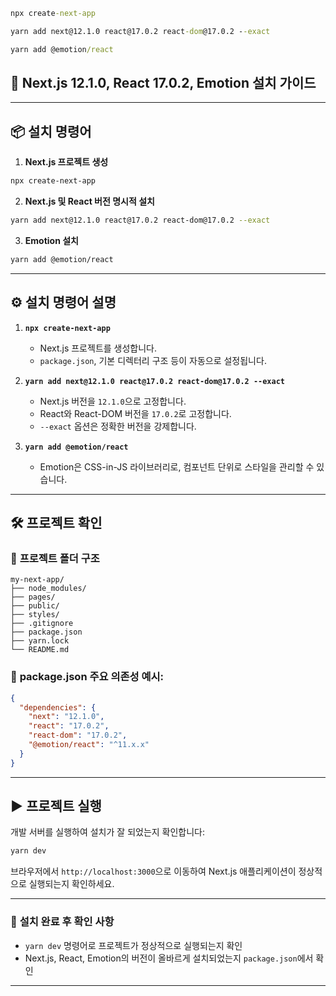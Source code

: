  ```cmd
 npx create-next-app

 yarn add next@12.1.0 react@17.0.2 react-dom@17.0.2 --exact

 yarn add @emotion/react
 ```

 ## 🚀 **Next.js 12.1.0, React 17.0.2, Emotion 설치 가이드**

---

## 📦 **설치 명령어**

1. **Next.js 프로젝트 생성**  
```bash
npx create-next-app
```

2. **Next.js 및 React 버전 명시적 설치**  
```bash
yarn add next@12.1.0 react@17.0.2 react-dom@17.0.2 --exact
```

3. **Emotion 설치**  
```bash
yarn add @emotion/react
```

---

## ⚙️ **설치 명령어 설명**

1. **`npx create-next-app`**  
   - Next.js 프로젝트를 생성합니다.  
   - `package.json`, 기본 디렉터리 구조 등이 자동으로 설정됩니다.  

2. **`yarn add next@12.1.0 react@17.0.2 react-dom@17.0.2 --exact`**  
   - Next.js 버전을 `12.1.0`으로 고정합니다.  
   - React와 React-DOM 버전을 `17.0.2`로 고정합니다.  
   - `--exact` 옵션은 정확한 버전을 강제합니다.  

3. **`yarn add @emotion/react`**  
   - Emotion은 CSS-in-JS 라이브러리로, 컴포넌트 단위로 스타일을 관리할 수 있습니다.  

---

## 🛠️ **프로젝트 확인**

### 📂 **프로젝트 폴더 구조**
```plaintext
my-next-app/
├── node_modules/
├── pages/
├── public/
├── styles/
├── .gitignore
├── package.json
├── yarn.lock
└── README.md
```

### 📄 **package.json** 주요 의존성 예시:
```json
{
  "dependencies": {
    "next": "12.1.0",
    "react": "17.0.2",
    "react-dom": "17.0.2",
    "@emotion/react": "^11.x.x"
  }
}
```

---

## ▶️ **프로젝트 실행**

개발 서버를 실행하여 설치가 잘 되었는지 확인합니다:

```bash
yarn dev
```

브라우저에서 `http://localhost:3000`으로 이동하여 Next.js 애플리케이션이 정상적으로 실행되는지 확인하세요.

---

### 🎯 **설치 완료 후 확인 사항**
- `yarn dev` 명령어로 프로젝트가 정상적으로 실행되는지 확인  
- Next.js, React, Emotion의 버전이 올바르게 설치되었는지 `package.json`에서 확인  

---


